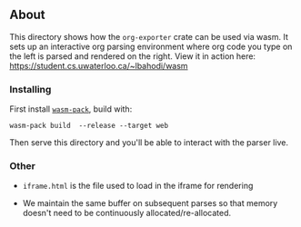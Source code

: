 ## About

This directory shows how the `org-exporter` crate can be used via wasm.
It sets up an interactive org parsing environment where org code you type on the left is parsed and rendered on the right.
View it in action here: https://student.cs.uwaterloo.ca/~lbahodi/wasm

### Installing

First install [`wasm-pack`](https://github.com/rustwasm/wasm-pack), build with:

```
wasm-pack build  --release --target web
```

Then serve this directory and you'll be able to interact with the parser live.

### Other

- `iframe.html` is the file used to load in the iframe for rendering 

- We maintain the same buffer on subsequent parses so that memory doesn't need to be continuously allocated/re-allocated. 



